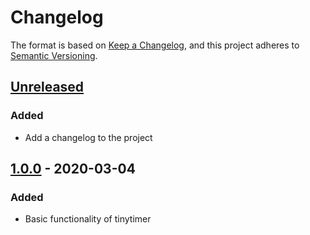 # Changelog

The format is based on [Keep a Changelog](https://keepachangelog.com/en/1.0.0/),
and this project adheres to [Semantic Versioning](https://semver.org/spec/v2.0.0.html).

## [Unreleased]
### Added
- Add a changelog to the project

## [1.0.0] - 2020-03-04
### Added
- Basic functionality of tinytimer

[Unreleased]: https://github.com/bakku/tinytimer/compare/v1.0.0...HEAD
[1.0.0]: https://github.com/bakku/tinytimer/compare/7cc4ba3...v1.0.0
